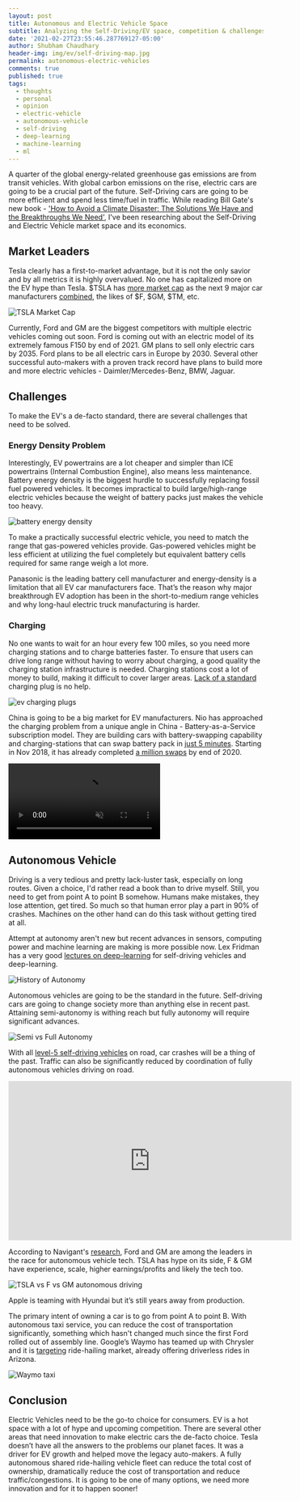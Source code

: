 ```yaml
---
layout: post
title: Autonomous and Electric Vehicle Space
subtitle: Analyzing the Self-Driving/EV space, competition & challenges
date: '2021-02-27T23:55:46.287769127-05:00'
author: Shubham Chaudhary
header-img: img/ev/self-driving-map.jpg
permalink: autonomous-electric-vehicles
comments: true
published: true
tags:
  - thoughts
  - personal
  - opinion
  - electric-vehicle
  - autonomous-vehicle
  - self-driving
  - deep-learning
  - machine-learning
  - ml
---
```


A quarter of the global energy-related greenhouse gas emissions are from transit vehicles.
With global carbon emissions on the rise, electric cars are going to be a crucial part of the future.
Self-Driving cars are going to be more efficient and spend less time/fuel in traffic.
While reading Bill Gate's new book - ['How to Avoid a Climate Disaster: The Solutions We Have and the Breakthroughs We Need'][gr-bg],
I've been researching about the Self-Driving and Electric Vehicle market space and its economics.

## Market Leaders
Tesla clearly has a first-to-market advantage, but it is not the only savior and by all metrics it is highly overvalued.
No one has capitalized more on the EV hype than Tesla. $TSLA has [more market cap][tsla-valuation] as the next 9 major car manufacturers [combined][tsla-next-nine], the likes of $F, $GM, $TM, etc.

![TSLA Market Cap]({{site.baseurl}}/img/ev/tsla-market-cap.png)

Currently, Ford and GM are the biggest competitors with multiple electric vehicles coming out soon.
Ford is coming out with an electric model of its extremely famous F150 by end of 2021.
GM plans to sell only electric cars by 2035.
Ford plans to be all electric cars in Europe by 2030.
Several other successful auto-makers with a proven track record have plans to build more and more electric vehicles - Daimler/Mercedes-Benz, BMW, Jaguar.

## Challenges
To make the EV's a de-facto standard, there are several challenges that need to be solved.

### Energy Density Problem
Interestingly, EV powertrains are a lot cheaper and simpler than ICE powertrains (Internal Combustion Engine), also means less maintenance.
Battery energy density is the biggest hurdle to successfully replacing fossil fuel powered vehicles.
It becomes impractical to build large/high-range electric vehicles because the weight of battery packs just makes the vehicle too heavy.

![battery energy density]({{site.baseurl}}/img/ev/battery-energy-density.jpg)

To make a practically successful electric vehicle, you need to match the range that gas-powered vehicles provide.
Gas-powered vehicles might be less efficient at utilizing the fuel completely but equivalent battery cells required for same range weigh a lot more.

Panasonic is the leading battery cell manufacturer and energy-density is a limitation that all EV car manufacturers face.
That’s the reason why major breakthrough EV adoption has been in the short-to-medium range vehicles and why long-haul electric truck manufacturing is harder.

### Charging
No one wants to wait for an hour every few 100 miles, so you need more charging stations and to charge batteries faster.
To ensure that users can drive long range without having to worry about charging, a good quality the charging station infrastructure is needed.
Charging stations cost a lot of money to build, making it difficult to cover larger areas.
[Lack of a standard][ev-charging-standards] charging plug is no help.

![ev charging plugs]({{site.baseurl}}/img/ev/ev-charging-plugs.jpg)

China is going to be a big market for EV manufacturers.
Nio has approached the charging problem from a unique angle in China - Battery-as-a-Service subscription model.
They are building cars with battery-swapping capability and charging-stations that can swap battery pack in [just 5 minutes][5-min-swap].
Starting in Nov 2018, it has already completed [a million swaps][nio-million-swaps] by end of 2020.

<video muted autoplay controls>
  <source src="{{site.baseurl}}/img/ev/battery-swap.mp4" type="video/mp4" alt="Battery Swap in Action">
</video>

## Autonomous Vehicle
Driving is a very tedious and pretty lack-luster task, especially on long routes.
Given a choice, I'd rather read a book than to drive myself.
Still, you need to get from point A to point B somehow.
Humans make mistakes, they lose attention, get tired.
So much so that human error play a part in 90% of crashes.
Machines on the other hand can do this task without getting tired at all.

Attempt at autonomy aren't new but recent advances in sensors, computing power and machine learning are making is more possible now.
Lex Fridman has a very good [lectures on deep-learning][dl-for-av-by-lex] for self-driving vehicles and deep-learning.

![History of Autonomy]({{site.baseurl}}/img/ev/autonomy-history.webp)

Autonomous vehicles are going to be the standard in the future.
Self-driving cars are going to change society more than anything else in recent past.
Attaining semi-autonomy is withing reach but fully autonomy will require significant advances.

![Semi vs Full Autonomy]({{site.baseurl}}/img/ev/semi-vs-full-autonomy.webp)

With all [level-5 self-driving vehicles][autonomy-levels] on road, car crashes will be a thing of the past.
Traffic can also be significantly reduced by coordination of fully autonomous vehicles driving on road.

<iframe width="560" height="315" src="https://www.youtube-nocookie.com/embed/4CZc3erc_l4" frameborder="0" allow="accelerometer; autoplay; clipboard-write; encrypted-media; gyroscope; picture-in-picture" allowfullscreen></iframe>

According to Navigant's [research][tsla-autonomous-vs-others], Ford and GM are among the leaders in the race for autonomous vehicle tech.
TSLA has hype on its side, F & GM have experience, scale, higher earnings/profits and likely the tech too.

![TSLA vs F vs GM autonomous driving]({{site.baseurl}}/img/ev/2020-navigant-av-leaderboard.webp)

Apple is teaming with Hyundai but it’s still years away from production.

The primary intent of owning a car is to go from point A to point B.
With autonomous taxi service, you can reduce the cost of transportation significantly, something which hasn't changed much since the first Ford rolled out of assembly line.
Google’s Waymo has teamed up with Chrysler and it is [targeting][waymo-robotaxi] ride-hailing market, already offering driverless rides in Arizona.

![Waymo taxi]({{site.baseurl}}/img/ev/waymo-on-road.gif)

## Conclusion
Electric Vehicles need to be the go-to choice for consumers.
EV is a hot space with a lot of hype and upcoming competition.
There are several other areas that need innovation to make electric cars the de-facto choice.
Tesla doesn’t have all the answers to the problems our planet faces.
It was a driver for EV growth and helped move the legacy auto-makers.
A fully autonomous shared ride-hailing vehicle fleet can reduce the total cost of ownership, dramatically reduce the cost of transportation and reduce traffic/congestions.
It is going to be one of many options, we need more innovation and for it to happen sooner!

[tsla-autonomous-vs-others]: https://www.cnet.com/roadshow/news/self-driving-study-navigant-research-tesla-waymo-cruise/
[ev-charging-standards]: https://www.forbes.com/sites/bradtempleton/2019/12/19/competing-electric-car-charging-standards-can-be-easily-fixed/
[waymo-robotaxi]: https://blog.waymo.com/2020/10/waymo-is-opening-its-fully-driverless.html
[gr-bg]: https://www.goodreads.com/book/show/52275335-how-to-avoid-a-climate-disaster
[tsla-valuation]: https://wolfstreet.com/2021/01/02/tesla-finally-almost-hit-500000-deliveries-2-years-behind-its-2016-promise-for-a-global-market-share-of-0-7/
[tsla-next-nine]: https://www.cnbc.com/2020/12/14/tesla-valuation-more-than-nine-largest-carmakers-combined-why.html
[nio-million-swaps]: https://insideevs.com/news/448165/nio-completed-1-millionth-battery-swap/
[5-min-swap]: https://www.caranddriver.com/news/a33670482/nio-swappable-batteries-lease/
[waymo-on-road]: https://1.bp.blogspot.com/-duCbXB2_Q8Y/X35E0dr-gvI/AAAAAAAAFMA/6tlgpcsiOf0PtXWxSwqnESLQyBw2_FS9ACNcBGAsYHQ/s16000/Blog%2BPost%2BDriver%2B-%2BALT.gif
[battery-swap]: https://hmg-h-cdn.hearstapps.com/videos/batteryswap2-1598043032.mp4
[autonomy-levels]: https://www.theglobeandmail.com/globe-drive/self-driving-cars-are-going-to-dramatically-change-our-world-so-when-does-the-revolution-begin/article32650833/
[dl-for-av-by-lex]: https://www.youtube.com/playlist?list=PLrAXtmErZgOeY0lkVCIVafdGFOTi45amq
